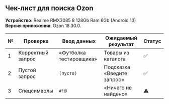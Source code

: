 ## Чек-лист для поиска Ozon

**Устройство**: Realme RMX3085 8 128Gb Ram 6Gb (Android 13)  
**Версия приложения**: Ozon 18.30.0.  

| №  | Проверка                     | Ввод данных            | Ожидаемый результат          | Статус |
|----|------------------------------|------------------------|------------------------------|--------|
| 1  | Корректный запрос           | «Футболка тестировщика» | Товары из каталога           | ✅    |
| 2  | Пустой запрос               | `(пусто)`               | Подсказка «Введите запрос»   | ✅    |
| 3  | Спецсимволы                 | `#!@`                   | «Ничего не найдено»          | ⚠️    |